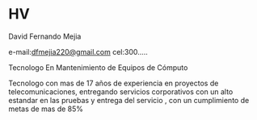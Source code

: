 # HV

David Fernando Mejia 

e-mail:dfmejia220@gmail.com
cel:300.....

Tecnologo En Mantenimiento de Equipos de Cómputo 

Tecnologo con mas de 17 años de experiencia en proyectos de telecomunicaciones, entregando servicios corporativos con un alto estandar en las pruebas y entrega del servicio , con un cumplimiento de metas de mas de 85%